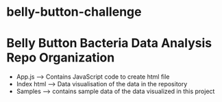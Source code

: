 # belly-button-challenge

# Belly Button Bacteria Data Analysis Repo Organization 
* App.js --> Contains JavaScript code to create html file
* Index html --> Data visualisation of the data in the repository
* Samples --> contains sample data of the data visualized in this project
